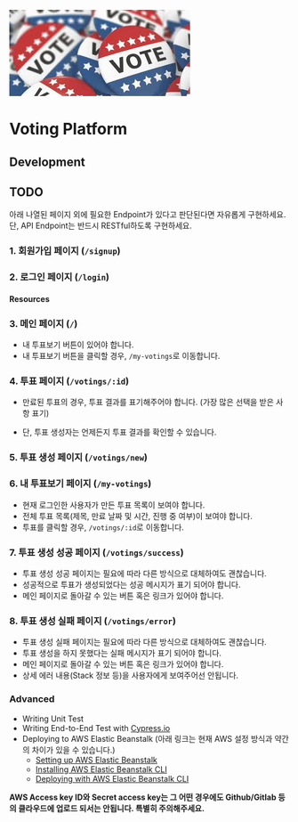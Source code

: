 ![Voting](/voting.jpeg)

# Voting Platform

## Development

<!-- - 직접 Node/Express/MongoDB를 세팅하여 과제를 시작해주세요.
- [Express Application Generator](https://expressjs.com/en/starter/generator.html)를 이용하여 프로젝트를 구성해보시기를 추천드립니다. **단, 사용하지 않는 코드는 잊지말고 반드시 정리하세요.**
- 데이터베이스는 본인 컴퓨터(Local)나 클라우드를 이용하시고 ODM은 [mongoose](https://mongoosejs.com/docs/connections.html)를 사용하여 작업하시면 됩니다.
- UI와 디자인에 제약을 두지 않습니다. 실제 상용화된 서비스라 생각하고 최대한 상식적인 웹을 구현해주시기 바랍니다.
- 클라이언트 쪽 프레임워크는 사용하지 마세요. (i.e. React)
- 필요에 의해 클라이언트 쪽 자바스크립트를 이용하셔도 괜찮습니다. 예) 간단한 이벤트 처리 및 AJAX -->

## TODO

아래 나열된 페이지 외에 필요한 Endpoint가 있다고 판단된다면 자유롭게 구현하세요. 단, API Endpoint는 반드시 RESTful하도록 구현하세요.

### 1. 회원가입 페이지 (`/signup`)

<!-- - 이메일, 비밀번호, 비밀번호 확인을 입력할 수 있는 화면이 보여야 합니다.
- 비밀번호에 대한 규칙은 스스로 정하셔도 됩니다.
- 회원가입에 실패할 경우, 적절한 오류 메시지 혹은 오류 페이지를 보여주어야 합니다.
- 회원가입에 성공할 경우, 로그인 페이지(`/login`)로 이동해야 합니다. -->

### 2. 로그인 페이지 (`/login`)

<!-- - 이메일과 비밀번호를 이용하여 로그인 할 수 있는 화면이 보여야 합니다.
- 로그인에 성공하면 `/` 페이지로 이동해야 합니다.
- 로그인에 실패하면 `/login` 페이지로 다시 돌아와야 합니다.
- 로그인 하지 않은 사용자는 회원가입 페이지, 로그인 페이지, 투표 목록 페이지(`/`), 투표 상세 페이지(`/votings/:id`) 외의 그 어떤 페이지도 방문할 수 없어야 합니다. -->

#### Resources

<!-- - [cookie-session](https://expressjs.com/en/resources/middleware/cookie-session.html)
- [express-session](https://expressjs.com/en/resources/middleware/session.html) -->

### 3. 메인 페이지 (`/`)

<!-- - 전체 투표 목록(제목, 생성자, 만료 날짜 및 시간, 진행 중 여부)이 보여야 합니다. -->
<!-- - 투표를 클릭할 경우, `/votings/:id`로 이동합니다. -->
<!-- - 투표 생성하기 버튼이 있어야 합니다. -->
<!-- - 생성하기 버튼을 클릭할 경우, `/votings/new`로 이동합니다. -->
- 내 투표보기 버튼이 있어야 합니다.
- 내 투표보기 버튼을 클릭할 경우, `/my-votings`로 이동합니다.

### 4. 투표 페이지 (`/votings/:id`)

<!-- - 제목, 생성자, 만료 날짜 및 시간, 진행 중 여부, 투표 선택 사항들이 보여야 합니다. -->
<!-- - 투표 만료 날짜 및 시간은 현재 날짜와 시간보다 과거일 수 없습니다. -->
<!-- - 투표 목록으로 돌아갈 수 있는 버튼이 있어야 합니다. -->
- 만료된 투표의 경우, 투표 결과를 표기해주어야 합니다. (가장 많은 선택을 받은 사항 표기)
<!-- - 진행 중인 투표의 경우, 누구든지 투표에 참여할 수 있어야 합니다. -->
<!-- - 중복 투표는 불가능합니다. -->
<!-- - 만료되지 않은 투표는 투표를 하더라도 결과 확인이 불가능합니다. -->
- 단, 투표 생성자는 언제든지 투표 결과를 확인할 수 있습니다.
<!-- - 투표 생성자에게는 "삭제" 버튼이 보여야 합니다. -->
<!-- - 투표 생성자가 "삭제"할 경우, 더 이상 투표는 참가할 수 없습니다. -->
<!-- - 투표 생성자라 하더라도 이미 생성한 투표를 수정하는 것은 불가능합니다. -->
<!-- - 로그인하지 않은 사용자가 투표를 시도할 경우, 로그인 페이지로 이동해야 합니다. -->
<!-- - 위 상황에서 로그인하지 않았던 사용자가 로그인 페이지에서 로그인 할  경우, 다시 방문했던 투표 페이지로 돌아와야 합니다. -->

### 5. 투표 생성 페이지 (`/votings/new`)

<!-- - 투표 제목, 투표 선택 사항, 만료 날짜 및 시간을 입력할 수 있어야 합니다. -->
<!-- - 투표 목록으로 돌아갈 수 있는 버튼이 있어야 합니다. -->
<!-- - 선택 사항은 반드시 2개 이상이어야 생성이 가능합니다. -->
<!-- - 투표를 생성하게 되면 메인 페이지의 전체 투표 목록에 반영되고 누구나 투표가 가능합니다. -->
<!-- - 투표 생성 직후 사용자는 메인 페이지(`/`)로 이동합니다. -->

### 6. 내 투표보기 페이지 (`/my-votings`)

- 현재 로그인한 사용자가 만든 투표 목록이 보여야 합니다.
- 전체 투표 목록(제목, 만료 날짜 및 시간, 진행 중 여부)이 보여야 합니다.
- 투표를 클릭할 경우, `/votings/:id`로 이동합니다.

### 7. 투표 생성 성공 페이지 (`/votings/success`)

- 투표 생성 성공 페이지는 필요에 따라 다른 방식으로 대체하여도 괜찮습니다.
- 성공적으로 투표가 생성되었다는 성공 메시지가 표기 되어야 합니다.
- 메인 페이지로 돌아갈 수 있는 버튼 혹은 링크가 있어야 합니다.

### 8. 투표 생성 실패 페이지 (`/votings/error`)

- 투표 생성 실패 페이지는 필요에 따라 다른 방식으로 대체하여도 괜찮습니다.
- 투표 생성을 하지 못했다는 실패 메시지가 표기 되어야 합니다.
- 메인 페이지로 돌아갈 수 있는 버튼 혹은 링크가 있어야 합니다.
- 상세 에러 내용(Stack 정보 등)을 사용자에게 보여주어선 안됩니다.

### Advanced

- Writing Unit Test
- Writing End-to-End Test with [Cypress.io](https://www.cypress.io/)
- Deploying to AWS Elastic Beanstalk (아래 링크는 현재 AWS 설정 방식과 약간의 차이가 있을 수 있습니다.)
  - [Setting up AWS Elastic Beanstalk](https://github.com/vanilla-coding/deploy-with-aws-eb-and-circleci/wiki/Setting-up-AWS-Elastic-Beanstalk)
  - [Installing AWS Elastic Beanstalk CLI](https://github.com/vanilla-coding/deploy-with-aws-eb-and-circleci/wiki/Installing-Elastic-Beanstalk-CLI)
  - [Deploying with AWS Elastic Beanstalk CLI](https://github.com/vanilla-coding/deploy-with-aws-eb-and-circleci/wiki/Deploying-with-Elastic-Beanstalk-CLI)

**AWS Access key ID와 Secret access key는 그 어떤 경우에도 Github/Gitlab 등의 클라우드에 업로드 되서는 안됩니다. 특별히 주의해주세요.**